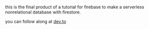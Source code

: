 this is the final product of a tutorial for firebase to make a serverless nonrelational database with firestore. 

you can follow along at [dev.to]()
